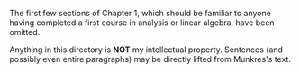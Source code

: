 The first few sections of Chapter 1, which should be familiar to anyone having completed a first course in analysis or linear algebra, have been omitted.

Anything in this directory is **NOT** my intellectual property. Sentences (and possibly even entire paragraphs) may be directly lifted from Munkres's text.
